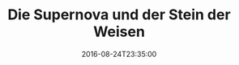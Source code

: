 ---
date: '2016-08-24T23:35:00'
talk_date: '2011-07-01T00:00:00'
talk_speakers:
  speaker1:
    name: Hanfried Baltes
title: Die Supernova und der Stein der Weisen
---